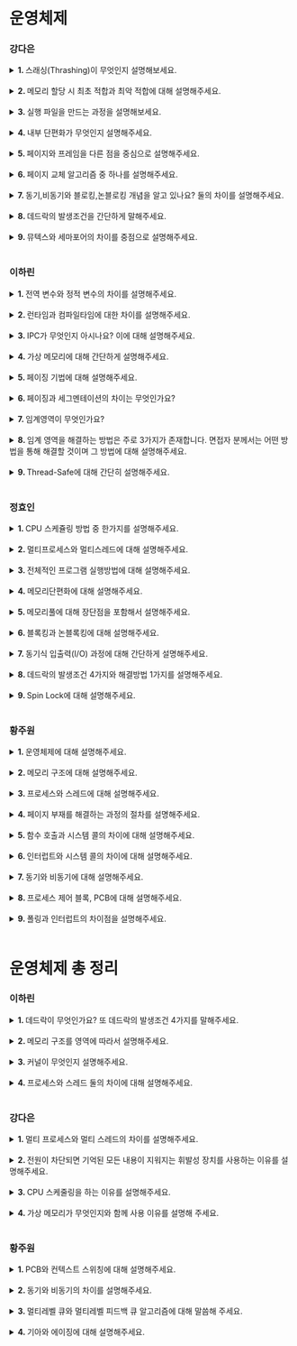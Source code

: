 # 운영체제

### 강다은
<details>
   <summary> <b>1. </b> 스래싱(Thrashing)이 무엇인지 설명해보세요. </summary> <br />
<div>
  
- 스래싱은 너무 잦은 페이지 교체가 발생하는 현상입니다. <br />
- 계속적으로 페이지 부재가 발생하여 프로세스 처리 시간보다 페이지 교체 시간이 더 많이 발생하는 현상입니다.
</div>
</details>
<br />

<details>
   <summary> <b>2. </b> 메모리 할당 시 최초 적합과 최악 적합에 대해 설명해주세요. </summary> <br />
<div>
  
- 주기억 장치의 사용 가능한 공간 중 처음으로 찾아낸 곳에 데이터를 저장하는 것이 최초 적합입니다.  <br />
- 주기억 장치의 사용 가능한 공간을 모두 비교한 후 가장 큰 공간을 선택하여 데이터를 저장하는 것이 최악 적합입니다.
</div>
</details>
<br />

<details>
   <summary> <b>3. </b> 실행 파일을 만드는 과정을 설명해보세요. </summary> <br />
<div>
  
- 실행가능한 파일은 빌드 과정을 거쳐서 만들어집니다.
- 빌드(Build)는 고급언어와 같이 사용자가 작성한 코드를 컴퓨터가 이해할 수 있는 기계어로 번역하는 과정입니다. <br />
- 빌드 과정은 Compile, Interpreted, Hybrid 크게 세가지 방식이 있습니다. <br />

type|description|
---|---|
Compile|소스코드 전체를 기계어로 번역|
Interpreted| 소스코드를 한 줄씩 번역하면서 실행|
Hybrid| 소스코드 전체를 바이트 코드로 번역한 후, 가상머신에서 한 줄씩 실행|

</div>
</details>
<br />

<details>
   <summary> <b>4. </b> 내부 단편화가 무엇인지 설명해주세요. </summary> <br />
<div>
  
- 주기억장치 내 영역이 실행 프로그램보다 커서 사용 공간 할당 후에 공간이 남게 되는 현상입니다. 
</div>
</details>
<br />

<details>
   <summary> <b>5. </b> 페이지와 프레임을 다른 점을 중심으로 설명해주세요. </summary> <br />
<div>
  
- 페이지는 가상 주소 공간을 일정한 크기로 나누어 관리하는 단위로 모이면 프로세스가 됩니다.  <br />
- 프레임은 물리 메모리를 일정한 크기로 나누어 관리하는 단위로 모이면 메모리가 됩니다.
</div>
</details>
<br />

<details>
   <summary> <b>6. </b> 페이지 교체 알고리즘 중 하나를 설명해주세요. </summary> <br />
<div>
  
- LRU는 최근에 사용하지 않은 페이지를 교체하는 알고리즘입니다. 과거 경험으로 미래의 확률을 추측하는 방식입니다.
</div>
</details>
<br />

<details>
   <summary> <b>7. </b> 동기,비동기와 블로킹,논블로킹 개념을 알고 있나요? 둘의 차이를 설명해주세요. </summary> <br />
<div>
  
- 동기와 비동기는 요청 작업에 대한 완료와 관련해 작업을 순차적으로 수행할지 아닌지에 관점이 있습니다.
- 블로킹과 논블록킹은 현재 작업이 블록되는지 아닌지에 따라 다른 작업을 수행할 수 있는지에 관점이 있습니다.
</div>
</details>
<br />

<details>
   <summary> <b>8. </b> 데드락의 발생조건을 간단하게 말해주세요. </summary> <br />
<div>
  
- 데드락은 상호 배제, 점유 대기, 비선점, 순환대기 4가지 모두를 만족하면 발생합니다.
</div>
</details>
<br />

<details>
   <summary> <b>9. </b> 뮤텍스와 세마포어의 차이를 중점으로 설명해주세요. </summary> <br />
<div>
  
- 뮤텍스는 공유 자원을 보호하기 위해 사용하며, 자원을 점유한 프로세스에 lock을 걸고 반환하기에 다른 스레드가 간섭할 수 없습니다.
- 세마포어는 복수의 공유 자원을 사용하기 위한 시그널로 사용하며, 자원의 허용 상태를 나타내는 변수를 사용하는 것으로 lock과 같은 소유 개념이 없습니다.
- 즉 뮤텍스는 잠금 기반, 세마포어는 신호 기반 매커니즘입니다.
</div>
</details>
<br />


### 이하린
<details>
   <summary> <b>1. </b> 전역 변수와 정적 변수의 차이를 설명해주세요. </summary> <br />
<div>
   
   - `전역 변수`와 `정적 변수`는 다른 파일에서 접근 허용이 가능한지, 생애주기, 사용 범위에 따라 차이점이 존재합니다.
   - `정적 변수`는 해당 함수나 블록이 실행될 때 생성되고 프로그램 소멸까지의 생애주기를 가지지만 `전역 변수`는 프로그램 생성부터 소멸까지의 생애주기를 가집니다.
   - 또, `정적 변수`는 다른 파일에서 접근 허용이 불가능하지만 전역 변수는 가능합니다.
   - 마지막으로 `정적 변수`는 함수 외부에 선언했을 경우 선언된 파일에서, 함수 내부 선언을 했을 경우 중괄호 내부에서 사용이 가능합니다. 하지만, `전역 변수`는 프로그램 전체에서 사용이 가능합니다.

</div>
</details>
<br />

<details>
   <summary> <b>2. </b> 런타임과 컴파일타임에 대한 차이를 설명해주세요. </summary> <br />
<div>
   
   - `컴파일타임`은 컴파일이라는 과정을 통해 기계가 읽을 수 있는 형태로 변환하는 시간이며 코드의 구문 오류 확인과 최적화를 수행합니다.
   - 반면에 `런타임`은 컴파일 타임 이후 컴파일된 코드가 실행되고 동작하는 시간입니다.

</div>
</details>
<br />

<details>
   <summary> <b>3. </b> IPC가 무엇인지 아시나요? 이에 대해 설명해주세요. </summary> <br />
<div>
   
- `IPC`는 프로세스들끼리 통신하며 서로 데이터를 주고 받는 행위를 말합니다.
- 프로세스는 독립되어있어 통신이 힘드므로 커널 영역에서 `IPC`라는 내부 프로세스간 통신을 제공합니다.

</div>
</details>
<br />

<details>
   <summary> <b>4. </b> 가상 메모리에 대해 간단하게 설명해주세요. </summary> <br />
<div>
   
- 물리 메모리보다 큰 프로세스를 수행하기 위해 사용합니다.
- 매모리에 로드된 프로세스가 가상의 메모리 주소를 참조하여 더 큰 메모리를 가지고 있는 것처럼 사용할 수 있게합니다.

</div>
</details>
<br />

<details>
   <summary> <b>5. </b> 페이징 기법에 대해 설명해주세요.  </summary> <br />
<div>
   
- 페이징 기법이란 프로세스를 일정한 크기의 페이지로 분할해서 메모리에 적재하는 방식을 말합니다.
- 이때 페이지란 가상 메모리를 일정한 크기로 나눈 블록입니다.

</div>
</details>
<br />

<details>
   <summary> <b>6. </b> 페이징과 세그멘테이션의 차이는 무엇인가요?  </summary> <br />
<div>
   
- 페이징과 세그멘테이션 모두 프로그램을 실행하기 위해 디스크에 있는 내용을 분할하여 메모리에 적재하는 불연속 메모리 관리 기법입니다.
- 둘의 차이는 프로그램을 분할하는 방식에 있습니다.
- 페이징의 경우, 프로그램을 같은 크기의 페이지로 분할합니다.
- 하지만 세그멘테이션의 경우, 논리적 의미를 기준으로 세그먼트를 분할합니다.

</div>
</details>
<br />

<details>
   <summary> <b>7. </b> 임계영역이 무엇인가요?  </summary> <br />
<div>
   
- 둘 이상의 프로세스, 스레드가 공유 자원에 접근할 때 순서 등의 이유로 코드가 달라지는 영역입니다.
- 코드가 달라지는 것을 방지하기 위해 여러 프로세스 또는 스레드가 자원을 공유하는 상황에서 하나의 프로세스 또는 스레드만 접근할 수 있도록 제한해둔 영역입니다.

</div>
</details>
<br />

<details>
   <summary> <b>8. </b> 임계 영역을 해결하는 방법은 주로 3가지가 존재합니다. 면접자 분께서는 어떤 방법을 통해 해결할 것이며 그 방법에 대해 설명해주세요.  </summary> <br />
<div>
   
- 임계영역을 해결하는 방법 중에는 Mutex가 있습니다.
- Mutex는 프로세스, 스레드가 공유자원을 lock()을 통해 잠금하고, 사용한 후에는 unlock()을 통해 잠금을 해제하는 객체를 말합니다.
  
</div>
</details>
<br />

<details>
   <summary> <b>9. </b> Thread-Safe에 대해 간단히 설명해주세요.   </summary> <br />
<div>

   - 하나의 함수가 한 스레드로부터 호출되어 실행 중일때,  
     다른 스레드가 그 함수를 호출하여 동시에 함께 실행되어도 각 스레드에서 함수의 수행 결과가 올바르게 나오는 것을 말합니다.
  
</div>
</details>
<br />

### 정효인
<details>
   <summary> <b>1. </b> CPU 스케쥴링 방법 중 한가지를 설명해주세요. </summary> <br />
<div>
   
  - 하나의 프로세스가 CPU를 차지하고 있어도 우선순위가 높은 다른 프로세스가 대기하는 경우 현재 프로세스를 중단 시키고 우선순위가 높은 프로세스에게 CPU를 할당하는 선점 스케쥴링 방법 중 라운드 로빈(RB)방법에 대해 설명하겠습니다.
  - 라운드 로빈은 각 프로세스가 동일한 할당 시간을 갖게되고 할당 시간이 지나고 나면 ready queue 맨 끝으로 가서 다시 CPU의 할당을 기다는 방법입니다.

</div>
</details>
<br />

<details>
   <summary> <b>2. </b> 멀티프로세스와 멀티스레드에 대해 설명해주세요. </summary> <br />
<div>
   
   - 멀티 프로세스는 하나의 프로세스가 죽더라도 다른 프로세스에 영향을 주지 않아 안정성이 높지만, 멀티 스레드보다 많은 메모리공간과 CPU 시간을 차지하는 단점이 있다.
   - 멀티 스레드는 멀티 프로세스보다 적은 메모리 공간을 차지하고 Context Switching이 빠른 장점이 있지만, 동기화 문제와 하나의 스레드 장애로 전체 스레드가 종료 될 위험을 갖고 있다.

</div>
</details>
<br />

<details>
   <summary> <b>3. </b> 전체적인 프로그램 실행방법에 대해 설명해주세요. </summary> <br />
<div>
   
   1. **전처리기**에 의한 치환 작업  
   2. **컴파일러**가 **기계어**로 번역(CPU의 명령어로 번역)  
   3. **어셈블러**가 기계어를 **바이너리 코드** 생성(CPU의 명령어를 바이너리 코드로 번역)  
   4. **링커**에 의한 연결과 결합(라이브러리와의 결합)  
   5. **로더**에 의해서 실행 가능한 파일을 메모리에 적재  
   6. 명령어를 CPU에 올려주고 **CPU에서 명령어 실행**  

</div>
</details>
<br />

<details>
   <summary> <b>4. </b> 메모리단편화에 대해 설명해주세요. </summary> <br />
<div>
   
   프로그램을 실행할 때 메모리에 올리고 실행을 하는데 이때 메모리 공간이 작은 조각 공간으로 나뉘게 될 경우, 사용 가능한 메모리가 충분함에도 불구하고 메모리 할당이 불가능한 상태가 발생하게 되는데, 이를 메모리 단편화라고 합니다.

</div>
</details>
<br />

<details>
   <summary> <b>5. </b> 메모리풀에 대해 장단점을 포함해서 설명해주세요. </summary> <br />
<div>
   
  - 필요한 메모리 공간을 필요한 크기, 개수 만큼 **사용자가 직접 지정하여 미리 할당받아 놓고 필요할 때마다 사용하고 반납**하는 기법입니다.
  - 미리 공간을 할당해놓고 가져다 쓰고 반납하기 때문에 할당과 해제로 인한 **외부 단편화가 발생하지 않고** 필요한 크기만큼 할당을 해놓기 때문에 **내부 단편화 또한 생기지 않는다**는 장점이 존재합니다.
  - 하지만 메모리 단편화로 인한 메모리 낭비량보다 메모리 풀을 만들었지만 쓰지 않았을 때 메모리 양이 커질 경우 사용하지 않아야 한다는 단점이 존재합니다.

</div>
</details>
<br />

<details>
   <summary> <b>6. </b> 블록킹과 논블록킹에 대해 설명해주세요. </summary> <br />
<div>
   
- 블록킹은 **다른 함수가 작업을 하지 못하도록 제어권을 계속 가지고 있는 것**으로 요청한 작업을 마칠 때까지 계속 대기하며 return 값을 받을 때까지 계속 대기하는 것 입니다.
- 논블록킹은 **호출된 함수가 자신의 할일을 모두 마치지 않더라도 바로 제어권을 리턴해주는 것**으로 요청한 작업을 즉시 마칠 수 없다면 즉시 return 하고  Thread 관점으로 본다면, 하나의 Thread가 여러 개의 IO를 처리가 가능합니다.

</div>
</details>
<br />

<details>
   <summary> <b>7. </b> 동기식 입출력(I/O) 과정에 대해 간단하게 설명해주세요. </summary> <br />
<div>
   
1. I/O가 진행되는 동안 다음 명령을 수행하지 않고 기다린다.
2. I/O 상태의 프로세스는 blocked state로 전환된다.
3. I/O가 완료되면 인터럽트를 통해 완료를 알린다. 이후 CPU의 제어권이 기존 프로그램에게 넘어간다.
4. blocked state의 프로세스는 wait 상태로 돌아간다.

</div>
</details>
<br />

<details>
   <summary> <b>8. </b> 데드락의 발생조건 4가지와 해결방법 1가지를 설명해주세요. </summary> <br />
<div>
   
데드락의 발생조건은 상호배제, 점유와 대기, 비선점, 순환대기 이렇게 4가지 입니다. 
해결방법은 은행원 알고리즘을 사용하여 프로세스가 자원을 요구할 때, 시스템은 자원을 할당한 후에도 안정 상태로 남아있게 되는지 사전에 검사하여 해결합니다.

</div>
</details>
<br />

<details>
   <summary> <b>9. </b> Spin Lock에 대해 설명해주세요. </summary> <br />
<div>
   
다른 스레드가 lock을 소유하고 있는 상황이라면 lock이 반환될 때까지 계속 확인하며 대기하는 것을 말한다.

</div>
</details>
<br />

### 황주원
<details>
   <summary> <b>1. </b> 운영체제에 대해 설명해주세요. </summary> <br />
<div>

   - 시스템의 자원과 동작을 관리하는 소프트웨어입니다. <br />
   - 프로세스, 저장장치, 네트워킹, 사용자, 하드웨어 등을 관리합니다. <br />

</div>
</details>
<br />

<details>
   <summary> <b>2. </b> 메모리 구조에 대해 설명해주세요. </summary> <br />
<div>

   - 메모리 구조는 4가지 종류가 있습니다. Code, Data, Heap, Stack이 있습니다. <br />
   - Code는 소스코드가 들어가는 부분, <br />
   - Data는 전역변수, 정적변수가 할당되는 부분, <br />
   - Heap은 사용자가 직접 관리하는 영역으로 데이터가 동적으로 할당되는 부분, <br />
   - Stack은 함수의 호출정보, 지역변수, 매개변수들이 저장되게 됩니다. <br />

</div>
</details>
<br />

<details>
   <summary> <b>3. </b> 프로세스와 스레드에 대해 설명해주세요. </summary> <br />
<div>

   - 프로세스는 실행중인 프로그램이고, 스레드는 프로세스 안에서 실행되는 흐름 단위 입니다. <br />
   - 프로세스는 **메모리와 CPU를 프로세스마다** 할당받아서 사용하는데 <br />
   - 스레드는 프로세스 안에서 다른 스레드와 **메모리와 CPU를 공유**해서 사용합니다. <br />

</div>
</details>
<br />

<details>
   <summary> <b>4. </b> 페이지 부재를 해결하는 과정의 절차를 설명해주세요. </summary> <br />
<div>

   - 운영체제가 페이지 부재를 해결하는 과정을 **요구 페이징**이라고 합니다. <br />
   - 요구 페이징을 수행하는 과정을 다음과 같습니다. <br />

   1. CPU 는 물리메모리를 확인하여 페이지가 없으면 trap을 발생하여 운영체제에 알립니다. <br />
   2. 운영체제는 CPU의 동작을 잠시 멈춥니다. <br />
   3. 운영체제는 페이지테이블을 확인하여 가상 메모리에 페이지가 존재하는 확인하고 없으면 프로세스를 중단합니다. <br />
   4. 페이지 폴트이면, 현재 물리 메모리에 비어있는 프레임이 있는지 찾습는다. <br />
   5. 비어있는 프레임에 해당 페이지를 로드하고, 페이지 테이블을 최신화합니다. <br />
   6. 중단되었던 CPU를 다시 시작합니다. <br />

</div>
</details>
<br />

<details>
   <summary> <b>5. </b> 함수 호출과 시스템 콜의 차이에 대해 설명해주세요. </summary> <br />
<div>

   - 운영체제가 페이지 부재를 해결하는 과정을 **요구 페이징**이라고 합니다. <br />
   - 함수호출은 자신이 작성한 함수 혹은 라이브러리에 저장된 함수를 호출하는 것입니다. <br />
   - 시스템 콜은 운영체제에 정의된 함수를 호출하는 것입니다. <br />

</div>
</details>
<br />

<details>
   <summary> <b>6. </b> 인터럽트와 시스템 콜의 차이에 대해 설명해주세요. </summary> <br />
<div>

   - 인터럽트는 프로그램 실행 중 예기치 않은 상황으로 지금 실행 중인 작업을 중단하고, 다른 처리를 진행하는 것입니다. <br />
   - 하드웨어 인터럽트와 소프트웨어 인터럽트가 있습니다.  <br />
   - 시스템 콜은 이 중 소프트웨어 인터럽트로 사용자 모드가 커널 영역을 기능을 사용할 수 있게 해주는 것입니다. <br />

</div>
</details>
<br />

<details>
   <summary> <b>7. </b> 동기와 비동기에 대해 설명해주세요. </summary> <br />
<div>

   - 동기와 비동기는 호출되는 함수의 작업 완료 여부를 신경쓰냐가 관심사입니다. <br />
   - 동기는 작업 완료 여부를 호출하는 함수가 계속 확인합니다.  <br />
   - 비동기는 호출하는 함수는 작업 완료 여부를 신경쓰지 않는다.  <br />

</div>
</details>
<br />

<details>
   <summary> <b>8. </b> 프로세스 제어 블록, PCB에 대해 설명해주세요. </summary> <br />
<div>

   - 프로세스 제어 블록은 특정 프로세스에 대한 중요한 정보를 저장하고 있는 운영체제의 자료구조입니다. <br />
   - 프로세스는 생성과 동시에 고유한 PCB를 생성합니다.  <br />

</div>
</details>
<br />

<details>
   <summary> <b>9. </b> 폴링과 인터럽트의 차이점을 설명해주세요. </summary> <br />
<div>

   - 인터럽트는 외부의 인터럽트 핀에 신호가 들어오면 즉시 인터럽트 소스를 실행하고 다시 원래의 코드로 돌아오는 방식입니다. <br />
   - 폴링은 특정 주기마다 스레드를 돌면서 시그널이 들어왔는지 확인하는 방식입니다.  <br />
</div>
</details>
<br />


# 운영체제 총 정리


### 이하린

<details>
   <summary> <b>1. </b> 데드락이 무엇인가요? 또 데드락의 발생조건 4가지를 말해주세요.  </summary> <br />
<div>
   
  - 둘 이상의 프로세스들이 자원을 점유한 상태에서 서로 다른 프로세스가 점유하고 있는 자원을 요구하며 무한정 기다리는 상황을 말합니다.
- 데드락의 발생조건 4가지는 비선점, 순환대기, 점유대기, 상호배제가 있습니다.
    - 비선점 : 다른 프로세스의 자원을 뺏을 수 없음
    - 순환 대기 : 두 개 이상의 프로세스가 자원 접근을 기다릴 때, 관계가 순환적인 구조
    - 점유 대기 : 공유 자원에 대한 접근 권한을 가진 채로 다른 자원에 대한 접근 권한을 요구
    - 상호 배제 : 한 번에 한 프로세스만 공유 자원에 접근 가능하며, 접근 권한이 제한적

</div>
</details>
<br />

<details>
   <summary> <b>2. </b> 메모리 구조를 영역에 따라서 설명해주세요.  </summary> <br />
<div>
   
- 메모리는 코드 영역, 데이터 영역, 힙 영역, 스택 영역으로 구성됩니다.
- 코드 영역은
    - 실행할 프로그램의 코드가 저장되는 영역으로, '텍스트' 영역이라고도 부릅니다. CPU는 해당 코드 영역에 저장된 명령어를 하나씩 가져가서 처리하게 됩니다.
- 데이터 영역은
    - 전역 변수와 정적 변수가 저장되는 영역으로, 프로그램이 시작하는 동시에 할당되며, 프로그램이 종료되면 소멸합니다.
- 힙 영역은
    - 사용자가 직접 관리하는 영역이며 메모리 공간이 동적으로 할당 및 헤제됩니다. 동적으로 할당되므로 new로 생성한 object가 많아질 수록 힙 영역의 크기가 늘어나게 됩니다.
- 스택 영역은
    - 함수의 호출에 따른 지역변수와 매개변수가 저장되는 영역으로, 컴파일 시 크기가 결정됩니다. 함수의 호출과 함께 할당되고, 함수의 호출이 종료되면 소멸합니다.
      
</div>
</details>
<br />

<details>
   <summary> <b>3. </b> 커널이 무엇인지 설명해주세요.   </summary> <br />
<div>
   
- 커널은 메모리에 상주하는 운영체제의 일부분으로 운영체제의 핵심적인 부분을 의미합니다.
- 운영체제처럼 규모가 큰 프로그램이 전원이 켜질 때 마다 모두 메모리에 올라간다면 한정된 메모리 공간의 낭비가 심할 것입니다.
- 따라서 운영체제 중 항상 필요한 부분만을 전원이 켜짐과 동시에 메모리에 올려놓고 그렇지 않은 부분은 필요할 때 메모리에 load해서 사용합니다.
- 이때, 운영체제 중 항상 필요한 부분이 커널입니다.
      
</div>
</details>
<br />

<details>
   <summary> <b>4. </b> 프로세스와 스레드 둘의 차이에 대해 설명해주세요.    </summary> <br />
<div>
   
- 프로세스는 실행 중인 프로그램을 말하며 완벽히 독립적이기 때문에 메모리 영역(코드, 데이터, 힙, 스택)을 다른 프로세스와 공유하지 않습니다.
- 프로세스는 최소 1개의 스레드를 가지고 있습니다.
- 스레드는 프로세스 내에서 스택만 따로 할당 받고, 그 이외의 메모리 영역(코드, 데이터, 힙)은 다른 스레드와 공유하기 때문에 한 스레드에서 오류가 발생하면 다른 쓰레드에 영향을 주게됩니다.
      
</div>
</details>
<br />



### 강다은

<details>
   <summary> <b>1. </b> 멀티 프로세스와 멀티 스레드의 차이를 설명해주세요.  </summary> <br />
<div>
   
- 멀티 프로세스는 하나의 프로그램을 여러 프로세스로 구성해 각 프로세스가 병렬적으로 작업을 수행하는 것입니다.
- 멀티 스레드는 하나의 응용 프로그램에서 여러 스레드를 구성해 각 스레드가 하나의 작업을 처리하는 것입니다.

</div>
</details>
<br />

<details>
   <summary> <b>2. </b> 전원이 차단되면 기억된 모든 내용이 지워지는 휘발성 장치를 사용하는 이유를 설명해주세요.  </summary> <br />
<div>
   
- RAM의 속도가 매우 빠르면서 어느 위치에 있는 데이터라도 일정한 속도로 읽고 쓸 수 있기 때문입니다.
      
</div>
</details>
<br />

<details>
   <summary> <b>3. </b> CPU 스케줄링을 하는 이유를 설명해주세요. </summary> <br />
<div>
   
- 모든 프로세스가 자원을 공평하게 작업할 수 있어야 하기 때문에 CPU 스케줄링을 합니다.
      
</div>
</details>
<br />

<details>
   <summary> <b>4. </b> 가상 메모리가 무엇인지와 함께 사용 이유를 설명해 주세요. </summary> <br />
<div>
   
- 가상 메모리는 메모리에 로드된 프로세스가 가상의 메모리 주소를 참조하여 큰 물리 메모리를 가진 것처럼 사용하도록 하는 것입니다. 이는 물리 메모리보다 큰 프로세스를 수행하기 위해 사용합니다.
</div>
</details>
<br />

### 황주원

<details>
   <summary> <b>1. </b> PCB와 컨텍스트 스위칭에 대해 설명해주세요. </summary> <br />
<div>
   
- PCB는 프로세스의 각종 상태 정보들을 저장해 두는 곳입니다. 
- 문맥 교환은, 인터럽트나 시스템 콜 등으로 현재 실행 중인 프로세스의 제어를 다른 프로세스에 넘겨서 그 프로세스가 실행 가능하도록 하는 것을 말합니다. 즉, 실행권을 다른 곳에 넘기는 과정입니다.
- 프로세서의 레지스터에 있던 내용은 나중에 다시 사용할 수 있도록 PCB에 저장됩니다.

</div>
</details>
<br />

<details>
   <summary> <b>2. </b> 동기와 비동기의 차이를 설명해주세요.  </summary> <br />
<div>
   
- 메소드를 실행시킴과 동시에 반환 값이 기대되는 경우를 동기라고 표현하고, 그렇지 않은 경우에 대해서 비동기 라고 표현합니다.
- 동시에라는 말은 실행되었을 때 값이 반환되기 전까지는 blocking되어 있다는 것을 의미합니다.
- 비동기의 경우, blocking되지 않고 이벤트 큐에 넣거나 백그라운드 스레드에게 해당 task 를 위임하고 바로 다음 코드를 실행하기 때문에 기대되는 값이 바로 반환되지 않습니다.
      
</div>
</details>
<br />

<details>
   <summary> <b>3. </b> 멀티레벨 큐와 멀티레벨 피드백 큐 알고리즘에 대해 말씀해 주세요. </summary> <br />
<div>
   
- 멀티레벨 큐 방식은 레디 큐를 여러 개로 분할해서, 분할된 큐들의 우선순위를 서로 다르게 하는 것을 말합니다. 한 번 큐에 배정되면, 다른 큐로 이동이 불가합니다.
- 그러나 멀티레벨 피드백 큐의 경우, 한 번 큐에 배정된 것이라도 cpu busrt time에 따라 큐 간 이동을 할 수 있는 특징을 가집니다.
      
</div>
</details>
<br />

<details>
   <summary> <b>4. </b> 기아와 에이징에 대해 설명해주세요.  </summary> <br />
<div>
   
- 기아란 어떠한 프로세스가 작업하기 위해 자원을 할당 받아야 하는데 우선순위나 어떠한 이유로 자원을 점유하지 못한 상태로 계속 대기하는 것입니다.
- 에이징이란 어떠한 프로세스가 작업하기 위해 자원을 할당 받아야 하는데 우선순위나 어떠한 이유로 자원을 점유하지 못하지만 시간이 지날수록 우선순위가 높아져 결국은 자원을 점유하게 만드는 기법입니다.
</div>
</details>
<br />
